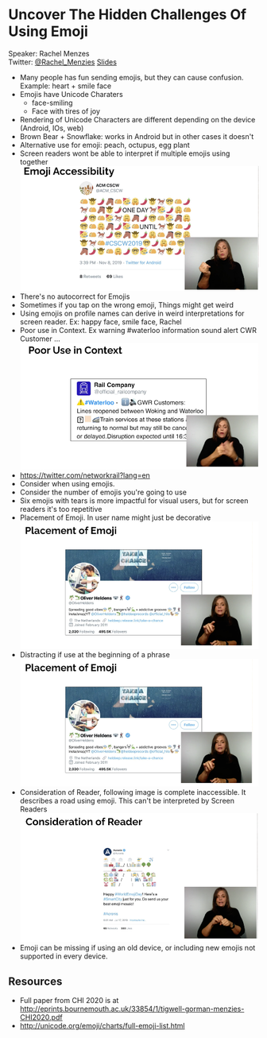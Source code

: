 # Uncover The Hidden Challenges Of Using Emoji
Speaker: Rachel Menzes  
Twitter: [@Rachel_Menzies](https://twitter.com/Rachel_Menzies)
[Slides](https://drive.google.com/file/d/1pCKwRa_NV-GIPi-IUUht6Tb__zAiBzWD/view)

- Many people has fun sending emojis, but they can cause confusion. Example: heart + smile face
- Emojis have Unicode Charaters
    - face-smiling
    - Face with tires of joy
- Rendering of Unicode Characters are different depending on the device (Android, IOs, web)
- Brown Bear + Snowflake: works in Android but in other cases it doesn't
- Alternative use for emoji: peach, octupus, egg plant
- Screen readers wont be able to interpret if multiple emojis using together 
![Emoji Accessibility](emoji.png)
- There's no autocorrect for Emojis
- Sometimes if you tap on the wrong emoji, Things might get weird
- Using emojis on profile names can derive in weird interpretations for screen reader. Ex: happy face, smile face, Rachel
- Poor use in Context. Ex warning #waterloo information sound alert CWR Customer ...
![Emoji Placement](emoji2.png)
- https://twitter.com/networkrail?lang=en
- Consider when using emojis.
- Consider the number of emojis you're going to use
- Six emojis with tears is more impactful for visual users, but for screen readers it's too repetitive
- Placement of Emoji. In user name might just be decorative
![Emoji Placement](emoji3.png)
- Distracting if use at the beginning of a phrase
![Emoji Placement](emoji3.png)
- Consideration of Reader, following image is complete inaccessible. It describes a road using emoji. This can't be interpreted by Screen Readers
![Emoji Placement](emoji5.png)
- Emoji can be missing if using an old device, or including new emojis not supported in every device.

## Resources
- Full paper from CHI 2020 is at http://eprints.bournemouth.ac.uk/33854/1/tigwell-gorman-menzies-CHI2020.pdf
-  http://unicode.org/emoji/charts/full-emoji-list.html
